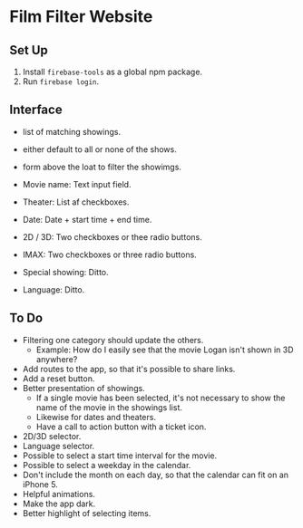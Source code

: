 # Film Filter Website

## Set Up

1. Install `firebase-tools` as a global npm package.
1. Run `firebase login`.

## Interface

* list of matching showings.
* either default to all or none of the shows.
* form above the loat to filter the showimgs.

* Movie name: Text input field.
* Theater: List af checkboxes.
* Date: Date + start time + end time.
* 2D / 3D: Two checkboxes or thee radio buttons.
* IMAX: Two checkboxes or three radio buttons.
* Special showing: Ditto.
* Language: Ditto.

## To Do

* Filtering one category should update the others.
  * Example: How do I easily see that the movie Logan isn't shown in 3D anywhere?
* Add routes to the app, so that it's possible to share links.
* Add a reset button.
* Better presentation of showings.
  * If a single movie has been selected, it's not necessary to show the name of the movie in the showings list.
  * Likewise for dates and theaters.
  * Have a call to action button with a ticket icon.
* 2D/3D selector.
* Language selector.
* Possible to select a start time interval for the movie.
* Possible to select a weekday in the calendar.
* Don't include the month on each day, so that the calendar can fit on an iPhone 5.
* Helpful animations.
* Make the app dark.
* Better highlight of selecting items.